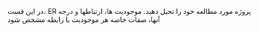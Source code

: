 در این قست، ER پروژه مورد مطالعه خود را تحیل دهید.  موجودیت ها، ارتباطها و درجه آنها، صفات خاصه هر موجودیت یا رابطه مشخص شود
